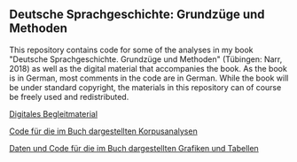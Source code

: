 ## Deutsche Sprachgeschichte: Grundzüge und Methoden

This repository contains code for some of the analyses in my book "Deutsche Sprachgeschichte. Grundzüge und Methoden" (Tübingen: Narr, 2018) as well as the digital material that accompanies the book. As the book is in German, most comments in the code are in German. While the book will be under standard copyright, the materials in this repository can of course be freely used and redistributed.

<a href="http://htmlpreview.github.io/?https://github.com/hartmast/sprachgeschichte/blob/master/begleitmaterial/readme.html" target="_blank">Digitales Begleitmaterial</a>

<a href="https://github.com/hartmast/sprachgeschichte/tree/master/korpusanalysen">Code für die im Buch dargestellten Korpusanalysen</a>

<a href="https://github.com/hartmast/sprachgeschichte/tree/master/grafiken-tabellen">Daten und Code für die im Buch dargestellten Grafiken und Tabellen</a>
